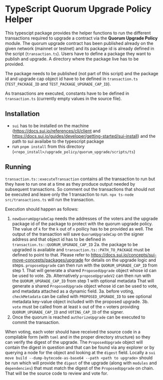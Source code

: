 # TypeScript Quorum Upgrade Policy Helper
This typescipt package provides the helper functions to run the different transactions
required to upgrade a contract via the **Quorum Upgrade Policy** module.
The quorum upgrade contract has been published already on the given network (mainnet or
testnet) and its package id is already defined in the script (`transaction.ts`).
Users have to define a package they want to publish and upgrade. A directory where the
package live has to be provided.

The package needs to be published (not part of this script) and the package id and
upgrade cap object id have to be defined in `transaction.ts` (`TEST_PACKAGE_ID` 
and `TEST_PACKAGE_UPGRADE_CAP_ID`).

As transactions are executed, constants have to be defined in `transaction.ts` (currently empty 
values in the source file).

## Installation
* `sui` has to be installed on the machine (https://docs.sui.io/references/cli/client 
and https://docs.sui.io/guides/developer/getting-started/sui-install) and 
the path to sui availabe to the typescript package
* run `pnpm install` from this directory (`<repo_install>/upgrade_policy/quorum_upgrade/scripts/ts`)

## Running
`transaction.ts::executeTransaction` contains all the transaction to run but they have to run one at a time as they 
produce output needed by subsequent transactions. 
So comment out the transactions that should not be executed and leave only the 1 transaction to run.
`npx ts-node src/transactions.ts` will run the transaction.

Execution should happen as follows:
1. `newQuorumUpgradeCap` needs the addresses of the voters and the upgrade package id of the package to
protect with the quorum upgrade policy. The value of `k` for the `k` out of `n` poilicy has to be
provided as well. The output of the transaction will save `QuorumUpgradeCap` on the signer address
and that object id has to be defined in `transaction.ts::QUORUM_UPGRADE_CAP_ID`
2a. the package to be upgraded is available and `transaction.ts::PATH_TO_PACKAGE` must be defined
to point to that. Please refer to https://docs.sui.io/concepts/sui-move-concepts/packages/upgrade 
for details on the upgrade logic and steps. `proposeUpgrade` can then run with the `QUORUM_UPGRADE_CAP_ID` from step 1. 
That will generate a shared `ProposedUpgrade` object whose id can be used to vote.
2b. Alternatively `proposeUpgradeV2` can then run with the `QUORUM_UPGRADE_CAP_ID` from step 1 with optional metadata 
That will generate a shared `ProposedUpgrade` object whose id can be used to vote, and metadata attached as a dynamic field.
3a. before voting, `checkMetadata` can be called with `PROPOSED_UPGRADE_ID` to see optional metadata key-value object included with the proposed upgrade.
3b. `vote` must be called from at least `k` out of the `n` voters providing `QUORUM_UPGRADE_CAP_ID` and `VOTING_CAP_ID` of the signer. 
4. Once the quorum is reached `authorizeUpgrade` can be executed to commit the transaction.

When voting, each voter should have received the source code in a compilable form (with `toml` and in the proper directory structure) so they 
can verify the digest of the upgrade. The `ProposedUpgrade` object will contain the digest in question and that can be found via any explorer or 
by querying a node for the object and looking at the `digest` field.
Locally a `sui move build --dump-bytecode-as-base64 --path <path to upgrade>` should be run which will provide the `digest` of the upgrade 
(along with `modules` and `dependencies`) that must match the digest of the `ProposedUpgrade` on chain. That will be the source 
code to review and vote for.
